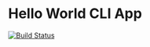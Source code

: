 # Hello World CLI App

[![Build Status](https://travis-ci.org/ondrejhlavacek/hello-world-demo.svg?branch=master)](https://travis-ci.org/ondrejhlavacek/hello-world-demo)